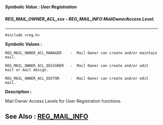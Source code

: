 ##### Symbolic Value : User Registration
##### REG_MAIL_OWNER_ACL_xxx - REG_MAIL_INFO MailOwnerAccess Level.
---
```
#include <reg.h>
```

**Symbolic Values :**

	REG_MAIL_OWNER_ACL_MANAGER	  -  Mail Owner can create and/or maintain mail.

	REG_MAIL_OWNER_ACL_DESIGNER	  -  Mail Owner can create and/or edit mail or mail design.

	REG_MAIL_OWNER_ACL_EDITOR	  -  Mail Owner can create and/or edit mail.


**Description :**

Mail Owner Access Levels for User Registration functions.


**See Also :**
[REG_MAIL_INFO](/domino-c-api-docs/reference/Data/REG_MAIL_INFO)
---

